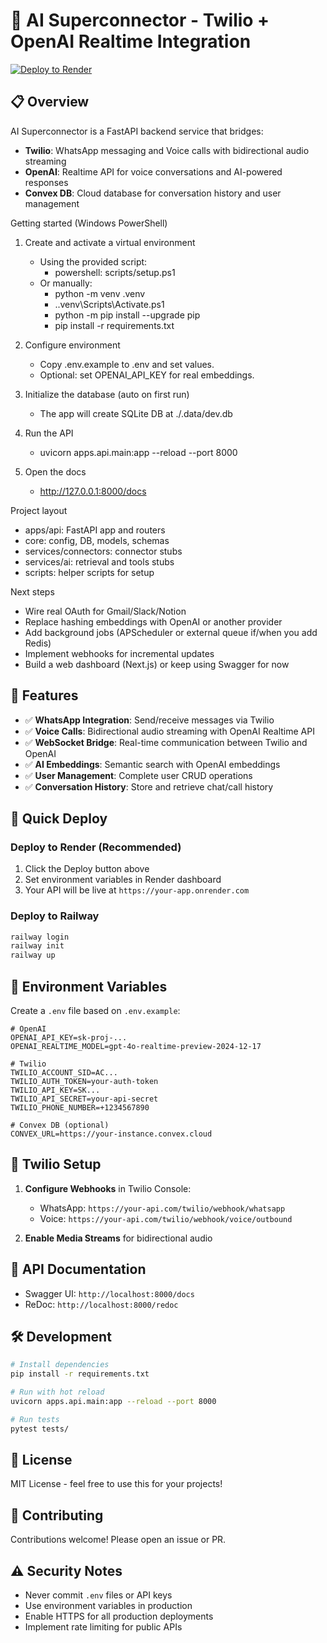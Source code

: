 # 🚀 AI Superconnector - Twilio + OpenAI Realtime Integration

[![Deploy to Render](https://render.com/images/deploy-to-render-button.svg)](https://render.com/deploy?repo=https://github.com/Dhenenjay/ai-superconnector)

## 📋 Overview

AI Superconnector is a FastAPI backend service that bridges:
- **Twilio**: WhatsApp messaging and Voice calls with bidirectional audio streaming
- **OpenAI**: Realtime API for voice conversations and AI-powered responses
- **Convex DB**: Cloud database for conversation history and user management

Getting started (Windows PowerShell)
1) Create and activate a virtual environment
   - Using the provided script:
     - powershell: scripts/setup.ps1
   - Or manually:
     - python -m venv .venv
     - .\.venv\Scripts\Activate.ps1
     - python -m pip install --upgrade pip
     - pip install -r requirements.txt

2) Configure environment
   - Copy .env.example to .env and set values.
   - Optional: set OPENAI_API_KEY for real embeddings.

3) Initialize the database (auto on first run)
   - The app will create SQLite DB at ./.data/dev.db

4) Run the API
   - uvicorn apps.api.main:app --reload --port 8000

5) Open the docs
   - http://127.0.0.1:8000/docs

Project layout
- apps/api: FastAPI app and routers
- core: config, DB, models, schemas
- services/connectors: connector stubs
- services/ai: retrieval and tools stubs
- scripts: helper scripts for setup

Next steps
- Wire real OAuth for Gmail/Slack/Notion
- Replace hashing embeddings with OpenAI or another provider
- Add background jobs (APScheduler or external queue if/when you add Redis)
- Implement webhooks for incremental updates
- Build a web dashboard (Next.js) or keep using Swagger for now

## 🌟 Features

- ✅ **WhatsApp Integration**: Send/receive messages via Twilio
- ✅ **Voice Calls**: Bidirectional audio streaming with OpenAI Realtime API
- ✅ **WebSocket Bridge**: Real-time communication between Twilio and OpenAI
- ✅ **AI Embeddings**: Semantic search with OpenAI embeddings
- ✅ **User Management**: Complete user CRUD operations
- ✅ **Conversation History**: Store and retrieve chat/call history

## 🚀 Quick Deploy

### Deploy to Render (Recommended)
1. Click the Deploy button above
2. Set environment variables in Render dashboard
3. Your API will be live at `https://your-app.onrender.com`

### Deploy to Railway
```bash
railway login
railway init
railway up
```

## 🔑 Environment Variables

Create a `.env` file based on `.env.example`:

```env
# OpenAI
OPENAI_API_KEY=sk-proj-...
OPENAI_REALTIME_MODEL=gpt-4o-realtime-preview-2024-12-17

# Twilio
TWILIO_ACCOUNT_SID=AC...
TWILIO_AUTH_TOKEN=your-auth-token
TWILIO_API_KEY=SK...
TWILIO_API_SECRET=your-api-secret
TWILIO_PHONE_NUMBER=+1234567890

# Convex DB (optional)
CONVEX_URL=https://your-instance.convex.cloud
```

## 📱 Twilio Setup

1. **Configure Webhooks** in Twilio Console:
   - WhatsApp: `https://your-api.com/twilio/webhook/whatsapp`
   - Voice: `https://your-api.com/twilio/webhook/voice/outbound`

2. **Enable Media Streams** for bidirectional audio

## 📖 API Documentation

- Swagger UI: `http://localhost:8000/docs`
- ReDoc: `http://localhost:8000/redoc`

## 🛠️ Development

```bash
# Install dependencies
pip install -r requirements.txt

# Run with hot reload
uvicorn apps.api.main:app --reload --port 8000

# Run tests
pytest tests/
```

## 📝 License

MIT License - feel free to use this for your projects!

## 🤝 Contributing

Contributions welcome! Please open an issue or PR.

## ⚠️ Security Notes

- Never commit `.env` files or API keys
- Use environment variables in production
- Enable HTTPS for all production deployments
- Implement rate limiting for public APIs

